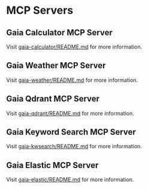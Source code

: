 # MCP Servers

## Gaia Calculator MCP Server

Visit [gaia-calculator/README.md](gaia-calculator/README.md) for more information.

## Gaia Weather MCP Server

Visit [gaia-weather/README.md](gaia-weather/README.md) for more information.

## Gaia Qdrant MCP Server

Visit [gaia-qdrant/README.md](gaia-qdrant/README.md) for more information.

## Gaia Keyword Search MCP Server

Visit [gaia-kwsearch/README.md](gaia-kwsearch/README.md) for more information.

## Gaia Elastic MCP Server

Visit [gaia-elastic/README.md](gaia-elastic/README.md) for more information.

